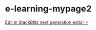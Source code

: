# e-learning-mypage2

[Edit in StackBlitz next generation editor ⚡️](https://stackblitz.com/~/github.com/cl-y-arai/e-learning-mypage2)